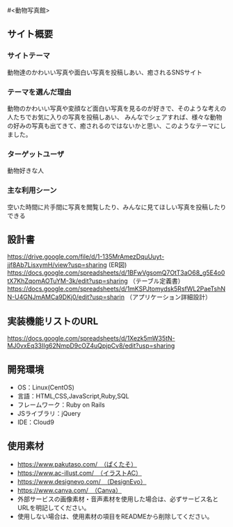 #<動物写真館>

## サイト概要
### サイトテーマ
動物達のかわいい写真や面白い写真を投稿しあい、癒されるSNSサイト

### テーマを選んだ理由
動物のかわいい写真や変顔など面白い写真を見るのが好きで、そのような考えの人たちでお気に入りの写真を投稿しあい、
みんなでシェアすれば、様々な動物の好みの写真も出てきて、癒されるのではないかと思い、このようなテーマにしました。

### ターゲットユーザ
動物好きな人

### 主な利用シーン
空いた時間に片手間に写真を閲覧したり、みんなに見てほしい写真を投稿したりできる

## 設計書
https://drive.google.com/file/d/1-135MrAmezDquUuyt-jjf8Ab7LisxymH/view?usp=sharing (ER図)
https://docs.google.com/spreadsheets/d/1BFwVgsomQ7OtT3aO68_g5E4o0tX7KhZqomAOTuYM-3k/edit?usp=sharing （テーブル定義書）
https://docs.google.com/spreadsheets/d/1mKSPJtomydsk5RsfWL2PaeTshNN-U4GNJmAMCa9DKj0/edit?usp=sharin （アプリケーション詳細設計）


## 実装機能リストのURL
https://docs.google.com/spreadsheets/d/1Xezk5mW35tN-MJ0vxEq33IIg62NmpD9cOZ4uQpjpCv8/edit?usp=sharing

## 開発環境
- OS：Linux(CentOS)
- 言語：HTML,CSS,JavaScript,Ruby,SQL
- フレームワーク：Ruby on Rails
- JSライブラリ：jQuery
- IDE：Cloud9

## 使用素材
- https://www.pakutaso.com/　（ぱくたそ）
- https://www.ac-illust.com/　（イラストAC）
- https://www.designevo.com/　（DesignEvo）
- https://www.canva.com/　（Canva）
- 外部サービスの画像素材・音声素材を使用した場合は、必ずサービス名とURLを明記してください。
- 使用しない場合は、使用素材の項目をREADMEから削除してください。
